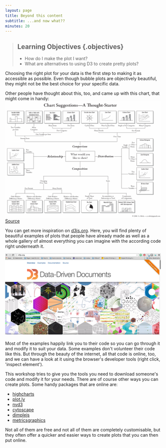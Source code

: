 ```yaml
---
layout: page
title: Beyond this content
subtitle: ...and now what??
minutes: 20
---
```


> ## Learning Objectives {.objectives}
> 
> * How do I make the plot I want?
> * What are alternatives to using D3 to create pretty plots?

Choosing the right plot for your data is the first step to making it as accessible as 
possible. Even though bubble plots are objectively beautiful, they might not be
the best choice for your specific data.

Other people have thought about this, too, and came up with this chart, that might come in handy:
<img src="img/choose_right_chart.png" alt="Choose your chart" width="900" />
[Source](https://www.flickr.com/photos/amit-agarwal/3196386402/)

You can get more inspiration on [d3js.org](http://d3js.org).
Here, you will find plenty of beautiful examples of plots that people have already made as well as a whole gallery of almost everything you can imagine with the according code right underneath it.

<img src="img/d3-screenshot.png" alt="D3 webpage" width="900" />

Most of the examples happily link you to their code so you can go through it 
and modify it to suit your data. Some examples don't volunteer their code like this. 
But through the beauty of the internet, all that code is online, too, and we can have a 
look at it using the browser's developer tools (right click, 'inspect element').

This workshop tries to give you the tools you need to download someone's code and 
modify it for your needs. 
There are of course other ways you can create plots. Some handy packages that are online are:

* [highcharts](http://www.highcharts.com/)
* [plot.ly](https://plot.ly/feed/)
* [nvd3](http://nvd3.org/)
* [cytoscape](http://www.cytoscape.org/)
* [dimplejs](http://dimplejs.org/)
* [metricsgraphics](http://metricsgraphicsjs.org/)

Not all of them are free and not all of them are completely customisable, but they often offer a quicker and easier ways to create plots that you can then put online. 